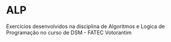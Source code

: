 # ALP
Exercícios  desenvolvidos na disciplina de Algoritmos e Logica de Programação no curso de DSM - FATEC Votorantim

